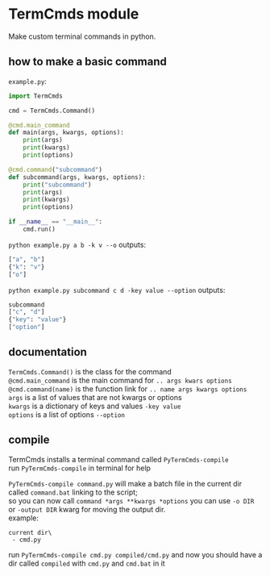 
# TermCmds module

Make custom terminal commands in python.

## how to make a basic command

`example.py`:

```py
import TermCmds

cmd = TermCmds.Command()

@cmd.main_command
def main(args, kwargs, options):
    print(args)
    print(kwargs)
    print(options)

@cmd.command("subcommand")
def subcommand(args, kwargs, options):
    print("subcommand")
    print(args)
    print(kwargs)
    print(options)

if __name__ == "__main__":
    cmd.run()
```

`python example.py a b -k v --o` outputs:

```python
["a", "b"]
{"k": "v"}
["o"]
```

`python example.py subcommand c d -key value --option` outputs:

```python
subcommand
["c", "d"]
{"key": "value"}
["option"]
```

## documentation

`TermCmds.Command()` is the class for the command  
`@cmd.main_command` is the main command for `.. args kwars options`  
`@cmd.command(name)` is the function link for `.. name args kwargs options`  
`args` is a list of values that are not kwargs or options  
`kwargs` is a dictionary of keys and values `-key value`  
`options` is a list of options `--option`  

## compile

TermCmds installs a terminal command called `PyTermCmds-compile`  
run `PyTermCmds-compile` in terminal for help  
  
`PyTermCmds-compile command.py` will make a batch file in the current dir called `command.bat` linking to the script;  
so you can now call `command *args **kwargs *options`
you can use `-o DIR` or `-output DIR` kwarg for moving the output dir.  
example:
```
current dir\
 - cmd.py
```
run `PyTermCmds-compile cmd.py compiled/cmd.py`
and now you should have a dir called `compiled` with `cmd.py` and `cmd.bat` in it
